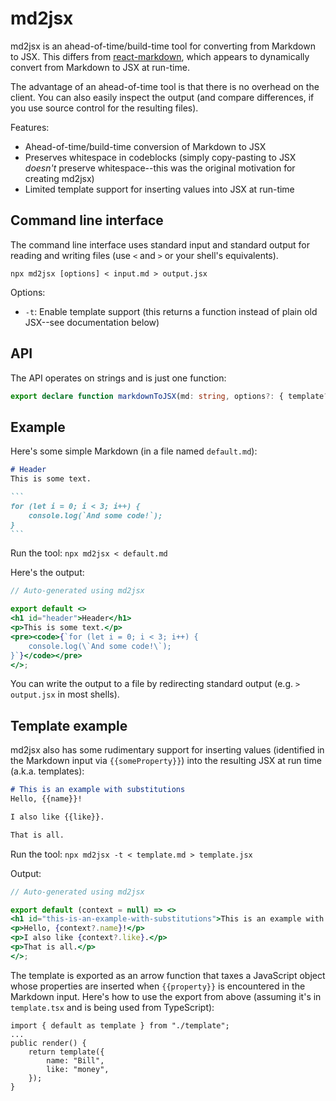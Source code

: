 # md2jsx
md2jsx is an ahead-of-time/build-time tool for converting from Markdown to JSX. This differs from [react-markdown](https://github.com/remarkjs/react-markdown), which appears to dynamically convert from Markdown to JSX at run-time.

The advantage of an ahead-of-time tool is that there is no overhead on the client. You can also easily inspect the output (and compare differences, if you use source control for the resulting files).

Features:

* Ahead-of-time/build-time conversion of Markdown to JSX
* Preserves whitespace in codeblocks (simply copy-pasting to JSX *doesn't* preserve whitespace--this was the original motivation for creating md2jsx)
* Limited template support for inserting values into JSX at run-time

## Command line interface
The command line interface uses standard input and standard output for reading and writing files (use `<` and `>` or your shell's equivalents).

```
npx md2jsx [options] < input.md > output.jsx
```

Options:

* `-t`: Enable template support (this returns a function instead of plain old JSX--see documentation below)

## API
The API operates on strings and is just one function:

```ts
export declare function markdownToJSX(md: string, options?: { template?: boolean; }): string;
```

## Example
Here's some simple Markdown (in a file named `default.md`):

````md
# Header
This is some text.

```
for (let i = 0; i < 3; i++) {
    console.log(`And some code!`);
}
```
````

Run the tool: `npx md2jsx < default.md`

Here's the output:

```jsx
// Auto-generated using md2jsx

export default <>
<h1 id="header">Header</h1>
<p>This is some text.</p>
<pre><code>{`for (let i = 0; i < 3; i++) {
    console.log(\`And some code!\`);
}`}</code></pre>
</>;
```

You can write the output to a file by redirecting standard output (e.g. `> output.jsx` in most shells).

## Template example
md2jsx also has some rudimentary support for inserting values (identified in the Markdown input via `{{someProperty}}`) into the resulting JSX at run time (a.k.a. templates):

```md
# This is an example with substitutions
Hello, {{name}}!

I also like {{like}}.

That is all.
```

Run the tool: `npx md2jsx -t < template.md > template.jsx`

Output:

```jsx
// Auto-generated using md2jsx

export default (context = null) => <>
<h1 id="this-is-an-example-with-substitutions">This is an example with substitutions</h1>
<p>Hello, {context?.name}!</p>
<p>I also like {context?.like}.</p>
<p>That is all.</p>
</>;
```

The template is exported as an arrow function that taxes a JavaScript object whose properties are inserted when `{{property}}` is encountered in the Markdown input. Here's how to use the export from above (assuming it's in `template.tsx` and is being used from TypeScript):

```tsx
import { default as template } from "./template";
...
public render() {
    return template({
        name: "Bill",
        like: "money",
    });
}
```
